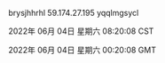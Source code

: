 brysjhhrhl 59.174.27.195 yqqlmgsycl

2022年 06月 04日 星期六 08:20:08 CST

2022年 06月 04日 星期六 00:20:08 GMT
